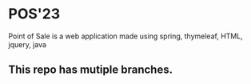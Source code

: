 
# POS'23

Point of Sale is a web application made using spring, thymeleaf, HTML, jquery, java


## This repo has mutiple branches.
